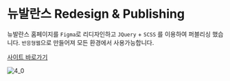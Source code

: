 # 뉴발란스 Redesign & Publishing
뉴발란스 홈페이지를 `Figma`로 리디자인하고 `JQuery` + `SCSS` 를 이용하여 퍼블리싱 했습니다. `반응형웹`으로 만들어져 모든 환경에서 사용가능합니다.

<a href='https://kimjy97.github.io/NewBalance-Redesign'>사이트 바로가기</a>

![4_0](https://user-images.githubusercontent.com/99719878/220039658-15704401-2c8d-4da6-90c5-19b98c50b2cf.jpg)

